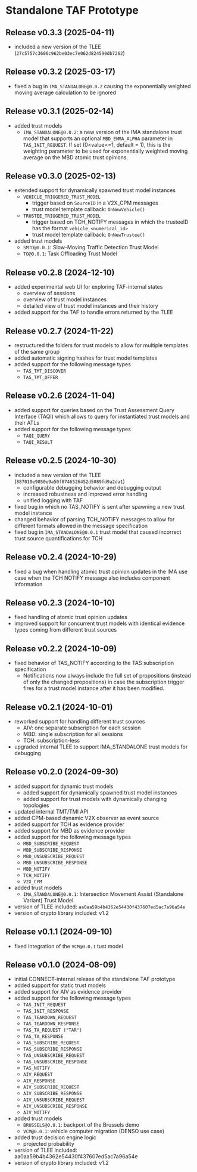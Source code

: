 # Standalone TAF Prototype

## Release v0.3.3 (2025-04-11)
 
* included a new version of the TLEE (`27c5757c3606c962be03ec7e062d824590db7262`)


## Release v0.3.2 (2025-03-17)

* fixed a bug in `IMA_STANDALONE@0.0.2` causing the exponentially weighted moving average calculation to be ignored


## Release v0.3.1 (2025-02-14)

* added trust models
	* `IMA_STANDALONE@0.0.2`: a new version of the IMA standalone trust model that supports an optional `MBD_EWMA_ALPHA` parameter in `TAS_INIT_REQUEST`. If set (0<value<=1, default = 1), this is the weighting parameter to be used for exponentially weighted moving average on the MBD atomic trust opinions. 


## Release v0.3.0 (2025-02-13)

* extended support for dynamically spawned trust model instances
	* `VEHICLE_TRIGGERED_TRUST_MODEL`
		* trigger based on `SourceID` in a V2X_CPM messages
		* trust model template callback: `OnNewVehicle()` 
    * `TRUSTEE_TRIGGERED_TRUST_MODEL`
        * trigger based on TCH_NOTIFY messages in which the trusteeID has the format `vehicle_<numerical_id>`
        * trust model template callback: `OnNewTrustee()`
* added trust models
	* `SMTD@0.0.1`: Slow-Moving Traffic Detection Trust Model
	* `TO@0.0.1`: Task Offloading Trust Model


## Release v0.2.8 (2024-12-10)

* added experimental web UI for exploring TAF-internal states
	* overview of sessions
	* overview of trust model instances
	* detailed view of trust model instances and their history
* added support for the TAF to handle errors returned by the TLEE


## Release v0.2.7 (2024-11-22)

* restructured the folders for trust models to allow for multiple templates of the same group
* added automatic signing hashes for trust model templates 
* added support for the following message types
	* `TAS_TMT_DISCOVER`
	* `TAS_TMT_OFFER`


## Release v0.2.6 (2024-11-04)

* added support for queries based on the  Trust Assessment Query Interface (TAQI) which allows to query for instantiated trust models and their ATLs
* added support for the following message types
	* `TAQI_QUERY`
	* `TAQI_RESULT`


## Release v0.2.5 (2024-10-30)

* included a new version of the TLEE (`887019e9050e9a50f8746526452d5089fd9a2da1`)
  * configurable debugging behavior and debugging output
  * increased robustness and improved error handling 
  * unified logging with TAF
* fixed bug in which no TAS_NOTIFY is sent after spawning a new trust model instance
* changed behavior of parsing TCH_NOTIFY messages to allow for different formats allowed in the message specification
* fixed bug in `IMA_STANDALONE@0.0.1` trust model that caused incorrect trust source quantifications for TCH 


## Release v0.2.4 (2024-10-29)

* fixed a bug when handling atomic trust opinion updates in the IMA use case when the TCH NOTIFY message also includes component information


## Release v0.2.3 (2024-10-10)

* fixed handling of atomic trust opinion updates
* improved support for concurrent trust models with identical evidence types coming from different trust sources


## Release v0.2.2 (2024-10-09)

* fixed behavior of TAS_NOTIFY according to the TAS subscription specification
  * Notifications now always include the full set of propositions (instead of only the changed propositions) in case the subscription trigger fires for a trust model instance after it has been modified. 


## Release v0.2.1 (2024-10-01)

* reworked support for handling different trust sources
	* AIV: one separate subscription for each session
	* MBD: single subscription for all sessions
	* TCH: subscription-less
* upgraded internal TLEE to support IMA_STANDALONE trust models for debugging


## Release v0.2.0 (2024-09-30)

* added support for dynamic trust models
  * added support for dynamically spawned trust model instances
  * added support for trust models with dynamically changing topologies
* updated internal TMT/TMI API
* added CPM-based dynamic V2X observer as event source
* added support for TCH as evidence provider
* added support for MBD as evidence provider
* added support for the following message types
	* `MBD_SUBSCRIBE_REQUEST`
	* `MBD_SUBSCRIBE_RESPONSE`
	* `MBD_UNSUBSCRIBE_REQUEST`
	* `MBD_UNSUBSCRIBE_RESPONSE`
	* `MBD_NOTIFY`
	* `TCH_NOTIFY`
	* `V2X_CPM`
* added trust models
  * `IMA_STANDALONE@0.0.1`: Intersection Movement Assist (Standalone Variant) Trust Model
* version of TLEE included: `aa0aa59b4b4362e54430f437607ed5ac7a96a54e`
* version of crypto library included: v1.2


## Release v0.1.1 (2024-09-10)
 
 * fixed integration of the `VCM@0.0.1` tust model


## Release v0.1.0 (2024-08-09)
 
 * initial CONNECT-internal release of the standalone TAF prototype
 * added support for static trust models
 * added support for AIV as evidence provider
 * added support for the following message types
	 * `TAS_INIT_REQUEST`
	 * `TAS_INIT_RESPONSE`
	 * `TAS_TEARDOWN_REQUEST`
	 * `TAS_TEARDOWN_RESPONSE`
	 * `TAS_TA_REQUEST ("TAR")`
	 * `TAS_TA_RESPONSE`
	 * `TAS_SUBSCRIBE_REQUEST`
	 * `TAS_SUBSCRIBE_RESPONSE`
	 * `TAS_UNSUBSCRIBE_REQUEST`
	 * `TAS_UNSUBSCRIBE_RESPONSE`
	 * `TAS_NOTIFY`
	 * `AIV_REQUEST`
	 * `AIV_RESPONSE`
	 * `AIV_SUBSCRIBE_REQUEST`
	 * `AIV_SUBSCRIBE_RESPONSE`
	 * `AIV_UNSUBSCRIBE_REQUEST`
	 * `AIV_UNSUBSCRIBE_RESPONSE`
	 * `AIV_NOTIFY`
 * added trust models 
   * `BRUSSELS@0.0.1`: backport of the Brussels demo
   * `VCM@0.0.1`: vehicle computer migration (DENSO use case)
 * added trust decision engine logic
   * projected probability
 * version of TLEE included: aa0aa59b4b4362e54430f437607ed5ac7a96a54e
 * version of crypto library included: v1.2
